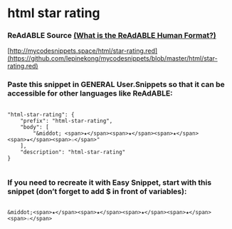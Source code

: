 
# html star rating


### ReAdABLE Source [(What is the ReAdABLE Human Format?)](http://readablehumanformat.com)

[http://mycodesnippets.space/html/star-rating.red](https://github.com/lepinekong/mycodesnippets/blob/master/html/star-rating.red)


### Paste this snippet in GENERAL User.Snippets so that it can be accessible for other languages like ReAdABLE:



```

"html-star-rating": {
    "prefix": "html-star-rating",
    "body": [
        "&middot; <span>★</span><span>★</span><span>★</span><span>★</span><span>☆</span>"
    ],
    "description": "html-star-rating"
}
        
```



### If you need to recreate it with Easy Snippet, start with this snippet (don’t forget to add $ in front of variables):



```

&middot;<span>★</span><span>★</span><span>★</span><span>★</span><span>☆</span>            
        
```


